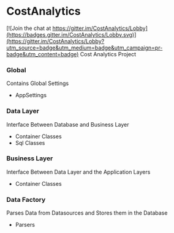 # CostAnalytics

[![Join the chat at https://gitter.im/CostAnalytics/Lobby](https://badges.gitter.im/CostAnalytics/Lobby.svg)](https://gitter.im/CostAnalytics/Lobby?utm_source=badge&utm_medium=badge&utm_campaign=pr-badge&utm_content=badge)
Cost Analytics Project
### Global
Contains Global Settings
* AppSettings
### Data Layer
Interface Between Database and Business Layer
* Container Classes
* Sql Classes
### Business Layer
Interface Between Data Layer and the Application Layers
* Container Classes
### Data Factory
Parses Data from Datasources and Stores them in the Database
* Parsers
